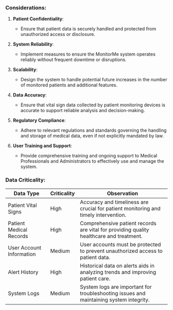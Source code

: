 ### Considerations:

1. **Patient Confidentiality**:
   - Ensure that patient data is securely handled and protected from unauthorized access or disclosure.

2. **System Reliability**:
   - Implement measures to ensure the MonitorMe system operates reliably without frequent downtime or disruptions.

3. **Scalability**:
   - Design the system to handle potential future increases in the number of monitored patients and additional features.

4. **Data Accuracy**:
   - Ensure that vital sign data collected by patient monitoring devices is accurate to support reliable analysis and decision-making.

5. **Regulatory Compliance**:
   - Adhere to relevant regulations and standards governing the handling and storage of medical data, even if not explicitly mandated by law.

6. **User Training and Support**:
   - Provide comprehensive training and ongoing support to Medical Professionals and Administrators to effectively use and manage the system.

### Data Criticality:

| Data Type             | Criticality  | Observation                                      |
|-----------------------|--------------|--------------------------------------------------|
| Patient Vital Signs   | High         | Accuracy and timeliness are crucial for patient monitoring and timely intervention.  |
| Patient Medical Records | High         | Comprehensive patient records are vital for providing quality healthcare and treatment. |
| User Account Information | Medium     | User accounts must be protected to prevent unauthorized access to patient data. |
| Alert History        | High         | Historical data on alerts aids in analyzing trends and improving patient care.        |
| System Logs          | Medium       | System logs are important for troubleshooting issues and maintaining system integrity. |
